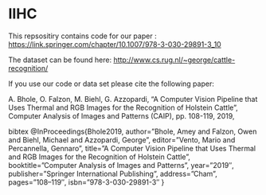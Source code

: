 # IIHC

This repsositiry contains code for our paper : https://link.springer.com/chapter/10.1007/978-3-030-29891-3_10

The dataset can be found here: http://www.cs.rug.nl/~george/cattle-recognition/

If you use our code or data set please cite the following paper:

A. Bhole, O. Falzon, M. Biehl, G. Azzopardi, “A Computer Vision Pipeline that Uses Thermal and RGB Images for the Recognition of Holstein Cattle”, Computer Analysis of Images and Patterns (CAIP), pp. 108-119, 2019,

bibtex
@InProceedings{Bhole2019,
author=”Bhole, Amey and Falzon, Owen and Biehl, Michael and Azzopardi, George”,
editor=”Vento, Mario and Percannella, Gennaro”,
title=”A Computer Vision Pipeline that Uses Thermal and RGB Images for the Recognition of Holstein Cattle”,
booktitle=”Computer Analysis of Images and Patterns”,
year=”2019″,
publisher=”Springer International Publishing”,
address=”Cham”,
pages=”108–119″,
isbn=”978-3-030-29891-3″
}
